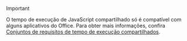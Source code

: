 > [!IMPORTANT]
> O tempo de execução de JavaScript compartilhado só é compatível com alguns aplicativos do Office. Para obter mais informações, confira [Conjuntos de requisitos de tempo de execução compartilhados](/javascript/api/requirement-sets/shared-runtime-requirement-sets).
